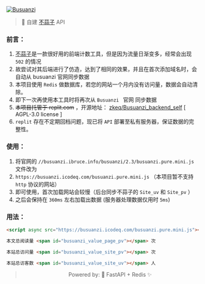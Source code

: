 [![Busuanzi](https://socialify.git.ci/zkeq/Busuanzi/image?description=1&font=Bitter&logo=https%3A%2F%2Favatars.githubusercontent.com%2Fu%2F14985020&owner=1&pattern=Circuit%20Board&stargazers=1&theme=Light)](https://busuanzi.icodeq.com)

> 🚀 自建 [不蒜子](https://busuanzi.ibruce.info/) API

### 前言：

1. [不蒜子](https://busuanzi.ibruce.info/)是一款很好用的前端计数工具，但是因为流量日渐变多，经常会出现 `502` 的情况
2. 故尝试对其后端进行了仿造，达到了相同的效果，并且在首次添加域名时，会自动从 busuanzi 官网同步数据
3. 本项目使用 `Redis` 做数据库，若您的网站一个月内没有访问量，数据会自动清除。
4. 即下一次再使用本工具时将再次从 `Busuanzi ` 官网 同步数据
5. ~~本项目托管于 replit.com~~ ，开源地址： [zkeq/Busuanzi_backend_self](https://github.com/zkeq/Busuanzi_backend_self) [ AGPL-3.0 license ]
6. `replit` 存在不定期回档问题，现已将 `API` 部署至私有服务器，保证数据的完整性。

### 使用：

1. 将官网的 `//busuanzi.ibruce.info/busuanzi/2.3/busuanzi.pure.mini.js` 文件改为
2. `https://busuanzi.icodeq.com/busuanzi.pure.mini.js` （本项目暂不支持 `http` 协议的网站）
3. 即可使用，首次加载网站会较慢（后台同步不蒜子的 `Site_uv` 和 `Site_pv` ）
4. 之后会保持在 `360ms` 左右加载出数据 (服务器处理数据仅用时 `5ms`)

### 用法：

```html
<script async src="https://busuanzi.icodeq.com/busuanzi.pure.mini.js"></script>

本文总阅读量 <span id="busuanzi_value_page_pv"></span> 次

本站总访问量 <span id="busuanzi_value_site_pv"></span> 次

本站总访客数 <span id="busuanzi_value_site_uv"></span> 人
```

 > <center>Powered by: 🚀 FastAPI + Redis ✨</center>


